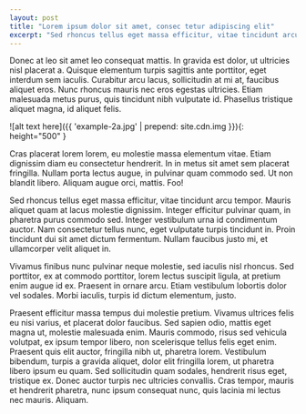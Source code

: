 ```yaml
---
layout: post
title: "Lorem ipsum dolor sit amet, consec tetur adipiscing elit"
excerpt: "Sed rhoncus tellus eget massa efficitur, vitae tincidunt arcu tempor. Mauris aliquet quam at lacus molestie dignissim. Integer efficitur pulvinar quam, in pharetra purus commodo sed. Integer vestibulum urna id condimentum auctor. Nam consectetur tellus nunc, eget vulputate turpis tincidunt in."
---
```


Donec at leo sit amet leo consequat mattis. In gravida est dolor, ut ultricies nisl placerat a. Quisque elementum turpis sagittis ante porttitor, eget interdum sem iaculis. Curabitur arcu lacus, sollicitudin at mi at, faucibus aliquet eros. Nunc rhoncus mauris nec eros egestas ultricies. Etiam malesuada metus purus, quis tincidunt nibh vulputate id. Phasellus tristique aliquet magna, id aliquet felis.

![alt text here]({{ 'example-2a.jpg' | prepend: site.cdn.img }}){: height="500" }

Cras placerat lorem lorem, eu molestie massa elementum vitae. Etiam dignissim diam eu consectetur hendrerit. In in metus sit amet sem placerat fringilla. Nullam porta lectus augue, in pulvinar quam commodo sed. Ut non blandit libero. Aliquam augue orci, mattis. Foo!

Sed rhoncus tellus eget massa efficitur, vitae tincidunt arcu tempor. Mauris aliquet quam at lacus molestie dignissim. Integer efficitur pulvinar quam, in pharetra purus commodo sed. Integer vestibulum urna id condimentum auctor. Nam consectetur tellus nunc, eget vulputate turpis tincidunt in. Proin tincidunt dui sit amet dictum fermentum. Nullam faucibus justo mi, et ullamcorper velit aliquet in.

Vivamus finibus nunc pulvinar neque molestie, sed iaculis nisl rhoncus. Sed porttitor, ex at commodo porttitor, lorem lectus suscipit ligula, at pretium enim augue id ex. Praesent in ornare arcu. Etiam vestibulum lobortis dolor vel sodales. Morbi iaculis, turpis id dictum elementum, justo.

Praesent efficitur massa tempus dui molestie pretium. Vivamus ultrices felis eu nisi varius, et placerat dolor faucibus. Sed sapien odio, mattis eget magna ut, molestie malesuada enim. Mauris commodo, risus sed vehicula volutpat, ex ipsum tempor libero, non scelerisque tellus felis eget enim. Praesent quis elit auctor, fringilla nibh ut, pharetra lorem. Vestibulum bibendum, turpis a gravida aliquet, dolor elit fringilla lorem, ut pharetra libero ipsum eu quam. Sed sollicitudin quam sodales, hendrerit risus eget, tristique ex. Donec auctor turpis nec ultricies convallis. Cras tempor, mauris et hendrerit pharetra, nunc ipsum consequat nunc, quis lacinia mi lectus nec mauris. Aliquam.


